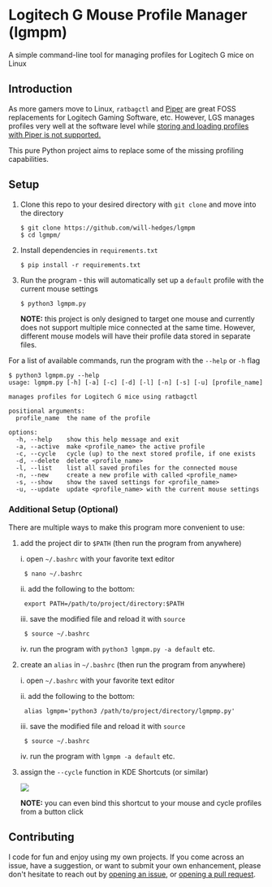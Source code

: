 # Logitech G Mouse Profile Manager (lgmpm)
A simple command-line tool for managing profiles for Logitech G mice on Linux

## Introduction
As more gamers move to Linux, `ratbagctl` and [Piper](https://github.com/libratbag/piper) are great FOSS replacements for Logitech Gaming Software, etc. 
However, LGS manages profiles very well at the software level while [storing and loading profiles with Piper is not supported.](https://github.com/libratbag/piper/issues/631)

This pure Python project aims to replace some of the missing profiling capabilities.

## Setup

1. Clone this repo to your desired directory with `git clone` and move into the directory
   
    ```
    $ git clone https://github.com/will-hedges/lgmpm
    $ cd lgmpm/
    ```

2. Install dependencies in `requirements.txt`
    
    ```
    $ pip install -r requirements.txt
    ```

3. Run the program - this will automatically set up a `default` profile with the current mouse settings

    ```
    $ python3 lgmpm.py
    ```
    **NOTE:** this project is only designed to target one mouse and currently does not support multiple mice connected at the same time. However, different mouse models will have their profile data stored in separate files.
    
For a list of available commands, run the program with the `--help` or `-h` flag

    
    $ python3 lgmpm.py --help
    usage: lgmpm.py [-h] [-a] [-c] [-d] [-l] [-n] [-s] [-u] [profile_name]

    manages profiles for Logitech G mice using ratbagctl

    positional arguments:
      profile_name  the name of the profile
    
    options:
      -h, --help    show this help message and exit
      -a, --active  make <profile_name> the active profile
      -c, --cycle   cycle (up) to the next stored profile, if one exists
      -d, --delete  delete <profile_name>
      -l, --list    list all saved profiles for the connected mouse
      -n, --new     create a new profile with called <profile_name>
      -s, --show    show the saved settings for <profile_name>
      -u, --update  update <profile_name> with the current mouse settings

    

### Additional Setup (Optional)
There are multiple ways to make this program more convenient to use:

1. add the project dir to `$PATH` (then run the program from anywhere)
    
    i. open `~/.bashrc` with your favorite text editor

        $ nano ~/.bashrc
    
    ii. add the following to the bottom:
    
        export PATH=/path/to/project/directory:$PATH
    
    iii. save the modified file and reload it with `source`
        
        $ source ~/.bashrc
    
    iv. run the program with `python3 lgmpm.py -a default` etc.
    
2. create an `alias` in `~/.bashrc` (then run the program from anywhere)

    i. open `~/.bashrc` with your favorite text editor
    
    ii. add the following to the bottom:
        
        alias lgmpm='python3 /path/to/project/directory/lgmpmp.py'
    
    iii. save the modified file and reload it with `source`
        
        $ source ~/.bashrc
    
    iv. run the program with `lgmpm -a default` etc.
    
3. assign the `--cycle` function in KDE Shortcuts (or similar)
    
    ![](https://i.imgur.com/TuIGxMc.png)

    **NOTE:** you can even bind this shortcut to your mouse and cycle profiles from a button click
    

## Contributing

I code for fun and enjoy using my own projects. If you come across an issue, have a suggestion, or want to submit your own enhancement, please don't hesitate to reach out by [opening an issue](https://github.com/will-hedges/lgmpm/issues/), or [opening a pull request](https://github.com/will-hedges/lgmpm/pulls).
